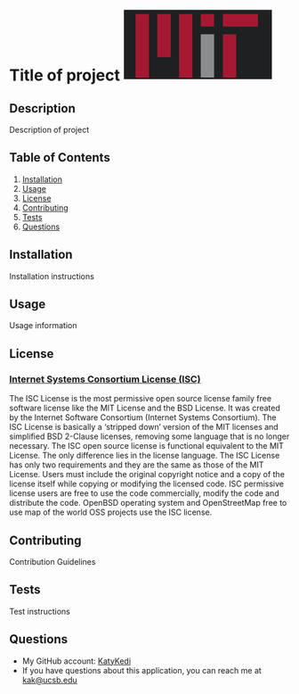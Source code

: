 
  # Title of project ![license logo](./images/mit_logo.png)

  ## Description
  Description of project

  ## Table of Contents
  1. [Installation](#installation)
  2. [Usage](#usage)
  3. [License](#license)
  4. [Contributing](#contributing)
  5. [Tests](#tests)
  6. [Questions](#questions)

  ## Installation
  Installation instructions

  ## Usage
  Usage information

  
  ## License
  ### [Internet Systems Consortium License (ISC)](https://www.isc.org/licenses/)
  The ISC License is the most permissive open source license family free software license like the MIT License and the BSD License. It was created by the Internet Software Consortium (Internet Systems Consortium). The ISC License is basically a ‘stripped down’ version of the MIT licenses and simplified BSD 2-Clause licenses, removing some language that is no longer necessary. The ISC open source license is functional equivalent to the MIT License. The only difference lies in the license language. The ISC License has only two requirements and they are the same as those of the MIT License. Users must include the original copyright notice and a copy of the license itself while copying or modifying the licensed code. ISC permissive license users are free to use the code commercially, modify the code and distribute the code. OpenBSD operating system and OpenStreetMap free to use map of the world OSS projects use the ISC license.
  
  ## Contributing
  Contribution Guidelines

  ## Tests
  Test instructions

  ## Questions
  * My GitHub account: [KatyKedi](https://github.com/KatyKedi)
  * If you have questions about this application, you can reach me at kak@ucsb.edu
